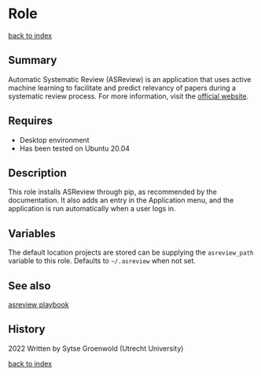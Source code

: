 # Role <name>
[back to index](../index.md#Roles)

## Summary
Automatic Systematic Review (ASReview) is an application that uses active machine learning to facilitate and predict relevancy of papers during a systematic review process. 
For more information, visit the [official website](https://asreview.nl/).

## Requires
* Desktop environment
* Has been tested on Ubuntu 20.04

## Description
This role installs ASReview through pip, as recommended by the documentation.
It also adds an entry in the Application menu, and the application is run automatically when a user logs in.

## Variables
The default location projects are stored can be supplying the `asreview_path` variable to this role.
Defaults to `~/.asreview` when not set.

## See also
[asreview playbook](../playbooks/asreview.md)

## History
2022 Written by Sytse Groenwold (Utrecht University)



[back to index](../index.md#Roles)
